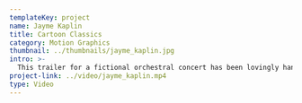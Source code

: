 ```yaml
---
templateKey: project
name: Jayme Kaplin
title: Cartoon Classics
category: Motion Graphics
thumbnail: ../thumbnails/jayme_kaplin.jpg
intro: >-
  This trailer for a fictional orchestral concert has been lovingly hand drawn and animated frame by frame to resemble classic black and white cartoon shorts of the 1930s.
project-link: ../video/jayme_kaplin.mp4
type: Video
---
```

